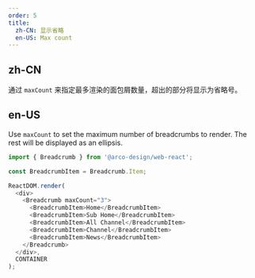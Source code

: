```yaml
---
order: 5
title: 
  zh-CN: 显示省略
  en-US: Max count
---
```


## zh-CN

通过 `maxCount` 来指定最多渲染的面包屑数量，超出的部分将显示为省略号。

## en-US

Use `maxCount` to set the maximum number of breadcrumbs to render. The rest will be displayed as an ellipsis.

```js
import { Breadcrumb } from '@arco-design/web-react';

const BreadcrumbItem = Breadcrumb.Item;

ReactDOM.render(
  <div>
    <Breadcrumb maxCount="3">
      <BreadcrumbItem>Home</BreadcrumbItem>
      <BreadcrumbItem>Sub Home</BreadcrumbItem>
      <BreadcrumbItem>All Channel</BreadcrumbItem>
      <BreadcrumbItem>Channel</BreadcrumbItem>
      <BreadcrumbItem>News</BreadcrumbItem>
    </Breadcrumb>
  </div>,
  CONTAINER
);
```
